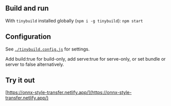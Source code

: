 ## Build and run

With `tinybuild` installed globally (`npm i -g tinybuild`): `npm start`

## Configuration

See [`./tinybuild.config.js`](./tinybuild.config.js) for settings. 

Add build:true for build-only, add serve:true for serve-only, or set bundle or server to false alternatively.


## Try it out
[https://onnx-style-transfer.netlify.app/](https://onnx-style-transfer.netlify.app/)